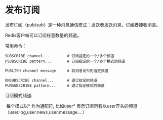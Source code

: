 # 发布订阅

发布订阅（pub/sub）是一种消息通信模式：发送者发送消息，订阅者接收消息。

Redis客户端可以订阅任意数量的频道。

常用命令：

```shell
SUBSCRIBE channel...  		# 订阅指定的一个/多个频道
PSUBSCRIBE pattern...   	# 订阅指定的一个/多个模式的频道

PUBLISH channel message		# 将消息发布到指定频道

UNSUBSCRIBE channel...		# 退订给定的频道
PUNSUBSCRIBE pattern...   	# 退订指定模式的频道
```



订阅模式频道:

​	每个模式以* 作为通配符, 比如user* 表示订阅所有以user开头的频道（user.log,user.news,user.message....）





